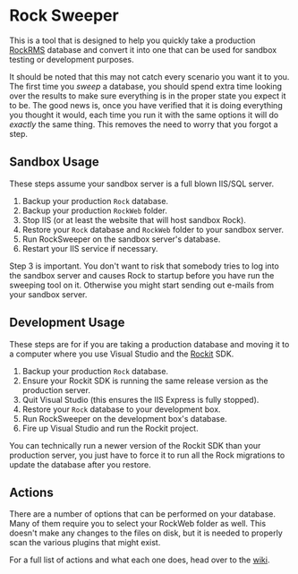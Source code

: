 # Rock Sweeper

This is a tool that is designed to help you quickly take a production
[RockRMS](https://www.rockrms.com) database and convert it into one
that can be used for sandbox testing or development purposes.

It should be noted that this may not catch every scenario you want it
to you. The first time you _sweep_ a database, you should spend extra
time looking over the results to make sure everything is in the proper
state you expect it to be. The good news is, once you have verified that
it is doing everything you thought it would, each time you run it with
the same options it will do _exactly_ the same thing. This removes the
need to worry that you forgot a step.

## Sandbox Usage

These steps assume your sandbox server is a full blown IIS/SQL server.

1. Backup your production `Rock` database.
2. Backup your production `RockWeb` folder.
3. Stop IIS (or at least the website that will host sandbox Rock).
4. Restore your `Rock` database and `RockWeb` folder to your sandbox server.
5. Run RockSweeper on the sandbox server's database.
6. Restart your IIS service if necessary.

Step 3 is important. You don't want to risk that somebody tries to log
into the sandbox server and causes Rock to startup before you have run
the sweeping tool on it. Otherwise you might start sending out e-mails
from your sandbox server.

## Development Usage

These steps are for if you are taking a production database and moving
it to a computer where you use Visual Studio and the
[Rockit](https://www.rockrms.com/Rock/Developer/Rockit) SDK.

1. Backup your production `Rock` database.
2. Ensure your Rockit SDK is running the same release version as the production server.
3. Quit Visual Studio (this ensures the IIS Express is fully stopped).
4. Restore your `Rock` database to your development box.
5. Run RockSweeper on the development box's database.
6. Fire up Visual Studio and run the Rockit project.

You can technically run a newer version of the Rockit SDK than your
production server, you just have to force it to run all the Rock migrations
to update the database after you restore.

## Actions

There are a number of options that can be performed on your database.
Many of them require you to select your RockWeb folder as well. This
doesn't make any changes to the files on disk, but it is needed to
properly scan the various plugins that might exist.

For a full list of actions and what each one does, head over to the [wiki](https://github.com/SparkDevNetwork/RockSweeper/wiki/Actions).

